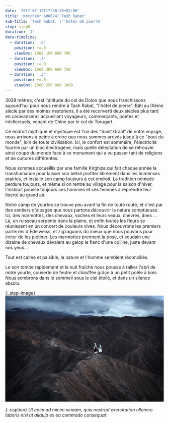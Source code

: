 ```yaml
---
date: '2017-07-12T17:30:28+02:00'
title: 'Kotchkor &#8674; Tash Rabat'
sub-title: 'Tash Rabat, l''hôtel de pierre'
step: step5
duration: '1'
data-timeline:
  - duration: '.5'
    position: +=.0
    viewBox: 1500 150 600 700
  - duration: '.3'
    position: +=.0
    viewBox: 1500 300 600 750
  - duration: '.3'
    position: +=.0
    viewBox: 1500 250 600 1000
---
```

3028 mètres, c'est l'altitude du col de Dolon que nous franchissons aujourd'hui pour nous rendre à Tash Rabat, "l'hôtel de pierre". Bâti au IXème siècle par des moines nestoriens, il a été reconverti deux siècles plus tard en caravansérail accueillant voyageurs, commerçants, poètes et intellectuels, venant de Chine par le col de Torugart. 

Ce endroit mythique et mystique est l'un des "Saint Graal" de notre voyage, nous arrivons à peine à croire que nous sommes arrivés jusqu'à ce "bout du monde", loin de toute civilisation. Ici, le confort est sommaire, l'électricité fournie par un bloc électrogène, mais quelle délectation de se retrouver ainsi coupé du monde face à ce monument qui a vu passer tant de religions et de cultures différentes. 

Nous sommes accueillis par une famille Kirghize qui fait chaque année la transhumance pour laisser son bétail profiter librement dans les immenses prairies, et installe son camp toujours à cet endroit. La tradition nomade perdure toujours, et même si on rentre au village pour la saison d'hiver, l'instinct pousse toujours ces hommes et ces femmes à reprendre leur liberté au grand air.

Notre camp de yourtes se trouve peu avant la fin de toute route, et c'est par des sentiers d'alpages que nous partons découvrir la nature somptueuse. Ici, des marmottes, des chevaux, vaches et leurs veaux, chèvres, ânes ... Là, un ruisseau serpente dans la plaine, et enfin toutes les fleurs se réunissent en un concert de couleurs vives. Nous découvrons les premiers parterres d'Edelweiss, et zigzaguons du mieux que nous pouvons pour éviter de les piétiner. Les marmottes prennent la pose, et soudain une dizaine de chevaux dévalent au galop le flanc d'une colline, juste devant nos yeux...

Tout est calme et paisible, la nature et l'homme semblent réconciliés.

Le soir tombe rapidement et la nuit fraîche nous pousse à rallier l'abri de notre yourte, couverte de feutre et chauffée grâce à un petit poêle à bois. Nous sombrons dans le sommeil sous le ciel étoilé, et dans un silence absolu.

{:.step-image}
[![](/assets/img/uploads/kirghyzstan.jpeg)](/assets/img/uploads/kirghyzstan.jpeg "kirghyzstan")

{:.caption}
_Ut enim ad minim veniam, quis nostrud exercitation ullamco laboris nisi ut aliquip ex ea commodo consequat_
